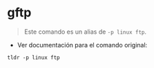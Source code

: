 # gftp

> Este comando es un alias de `-p linux ftp`.

- Ver documentación para el comando original:

`tldr -p linux ftp`
